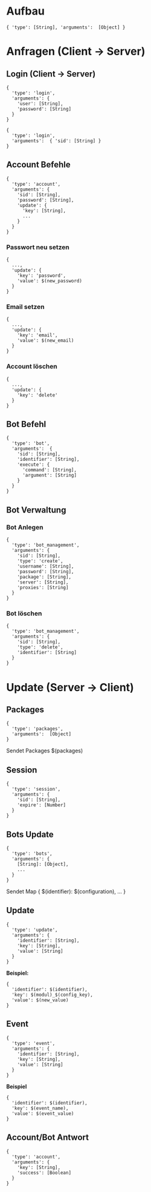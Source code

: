 # Aufbau

`{ 'type': [String], 'arguments':  [Object] }`

# Anfragen (Client -> Server)

## Login (Client -> Server)

    {
      'type': 'login',
      'arguments': {
        'user': [String],
        'password': [String]
      }
    }

    {
      'type': 'login',
      'arguments':  { 'sid': [String] }
    }


## Account Befehle

    {
      'type': 'account',
      'arguments': {
        'sid': [String],
        'password': [String],
        'update': {
          'key': [String],
          ...
        }
      }
    }

### Passwort neu setzen

    {
      ...,
      'update': {
        'key': 'password',
        'value': $(new_password)
      }
    }

### Email setzen

    {
      ...,
      'update': {
        'key': 'email',
        'value': $(new_email)
      }
    }

### Account löschen

    {
      ...,
      'update': {
        'key': 'delete'
      }
    }


## Bot Befehl

    {
      'type': 'bot',
      'arguments':  {
        'sid': [String],
        'identifier': [String],
        'execute': {
          'command': [String],
          'argument': [String]
        }
      }
    }


## Bot Verwaltung

### Bot Anlegen

    {
      'type': 'bot_management',
      'arguments': {
        'sid': [String],
        'type': 'create',
        'username': [String],
        'password': [String],
        'package': [String],
        'server': [String],
        'proxies': [String]
      }
    }

### Bot löschen

    {
      'type': 'bot_management',
      'arguments': {
        'sid': [String],
        'type': 'delete',
        'identifier': [String]
      }
    }



# Update (Server -> Client)

## Packages

    {
      'type': 'packages',
      'arguments':  [Object]
    }

Sendet Packages $(packages)


## Session

    {
      'type': 'session',
      'arguments': {
        'sid': [String],
        'expire': [Number]
      }
    }


## Bots Update

    {
      'type': 'bots',
      'arguments': {
        [String]: [Object],
        ...
      }
    }

Sendet Map { $(identifier): $(configuration), ... }


## Update

    {
      'type': 'update',
      'arguments': {
        'identifier': [String],
        'key': [String],
        'value': [String]
      }
    }

**Beispiel:**

    {
      'identifier': $(identifier),
      'key': $(modul)_$(config_key),
      'value': $(new_value)
    }


## Event

    {
      'type': 'event',
      'arguments': {
        'identifier': [String],
        'key': [String],
        'value': [String]
      }
    }


**Beispiel**

    {
      'identifier': $(identifier),
      'key': $(event_name),
      'value': $(event_value)
    }

## Account/Bot Antwort

    {
      'type': 'account',
      'arguments': {
        'key': [String],
        'success': [Boolean]
      }
    }
